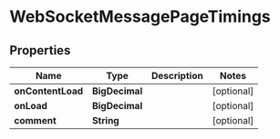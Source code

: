 

# WebSocketMessagePageTimings


## Properties

Name | Type | Description | Notes
------------ | ------------- | ------------- | -------------
**onContentLoad** | **BigDecimal** |  |  [optional]
**onLoad** | **BigDecimal** |  |  [optional]
**comment** | **String** |  |  [optional]



